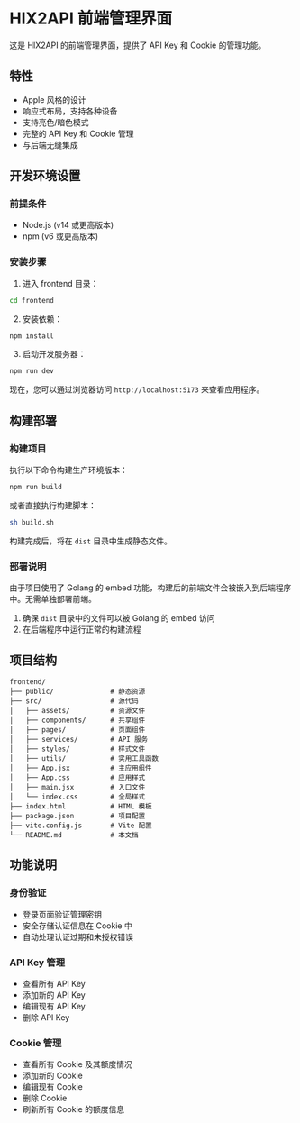 # HIX2API 前端管理界面

这是 HIX2API 的前端管理界面，提供了 API Key 和 Cookie 的管理功能。

## 特性

- Apple 风格的设计
- 响应式布局，支持各种设备
- 支持亮色/暗色模式
- 完整的 API Key 和 Cookie 管理
- 与后端无缝集成

## 开发环境设置

### 前提条件

- Node.js (v14 或更高版本)
- npm (v6 或更高版本)

### 安装步骤

1. 进入 frontend 目录：

```bash
cd frontend
```

2. 安装依赖：

```bash
npm install
```

3. 启动开发服务器：

```bash
npm run dev
```

现在，您可以通过浏览器访问 `http://localhost:5173` 来查看应用程序。

## 构建部署

### 构建项目

执行以下命令构建生产环境版本：

```bash
npm run build
```

或者直接执行构建脚本：

```bash
sh build.sh
```

构建完成后，将在 `dist` 目录中生成静态文件。

### 部署说明

由于项目使用了 Golang 的 embed 功能，构建后的前端文件会被嵌入到后端程序中。无需单独部署前端。

1. 确保 `dist` 目录中的文件可以被 Golang 的 embed 访问
2. 在后端程序中运行正常的构建流程

## 项目结构

```
frontend/
├── public/              # 静态资源
├── src/                 # 源代码
│   ├── assets/          # 资源文件
│   ├── components/      # 共享组件
│   ├── pages/           # 页面组件
│   ├── services/        # API 服务
│   ├── styles/          # 样式文件
│   ├── utils/           # 实用工具函数
│   ├── App.jsx          # 主应用组件
│   ├── App.css          # 应用样式
│   ├── main.jsx         # 入口文件
│   └── index.css        # 全局样式
├── index.html           # HTML 模板
├── package.json         # 项目配置
├── vite.config.js       # Vite 配置
└── README.md            # 本文档
```

## 功能说明

### 身份验证

- 登录页面验证管理密钥
- 安全存储认证信息在 Cookie 中
- 自动处理认证过期和未授权错误

### API Key 管理

- 查看所有 API Key
- 添加新的 API Key
- 编辑现有 API Key
- 删除 API Key

### Cookie 管理

- 查看所有 Cookie 及其额度情况
- 添加新的 Cookie
- 编辑现有 Cookie
- 删除 Cookie
- 刷新所有 Cookie 的额度信息

